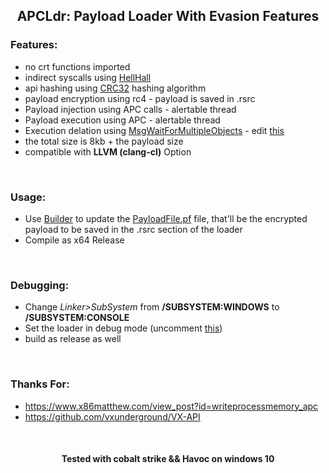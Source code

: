 
<h2 align="center">
APCLdr: Payload Loader With Evasion Features
</h2>



### Features:
- no crt functions imported
- indirect syscalls using [HellHall](https://github.com/Maldev-Academy/HellHall)
- api hashing using [CRC32](https://github.com/NUL0x4C/APCLdr/blob/main/APCLdr/Win32.c#L111) hashing algorithm
- payload encryption using rc4 - payload is saved in .rsrc
- Payload injection using APC calls - alertable thread
- Payload execution using APC - alertable thread
- Execution delation using [MsgWaitForMultipleObjects](https://github.com/NUL0x4C/APCLdr/blob/main/APCLdr/APCLdr.c#L66) - edit [this](https://github.com/NUL0x4C/APCLdr/blob/main/APCLdr/Common.h#L6)
- the total size is 8kb + the payload size
- compatible with **LLVM (clang-cl)** Option

<br>

### Usage:
- Use [Builder](https://github.com/NUL0x4C/APCLdr/tree/main/Builder) to update the [PayloadFile.pf](https://github.com/NUL0x4C/APCLdr/blob/main/APCLdr/PayloadFile.pf) file, that'll be the encrypted payload to be saved in the .rsrc section of the loader
- Compile as x64 Release

<br>

### Debugging:
- Change *Linker>SubSystem* from **/SUBSYSTEM:WINDOWS** to **/SUBSYSTEM:CONSOLE**
- Set the loader in debug mode (uncomment [this](https://github.com/NUL0x4C/APCLdr/blob/main/APCLdr/Debug.h#L7))
- build as release as well

<br>

### Thanks For:
- https://www.x86matthew.com/view_post?id=writeprocessmemory_apc
- https://github.com/vxunderground/VX-API

<br>


<h4 align="center">
Tested with cobalt strike && Havoc on windows 10
</h4>


